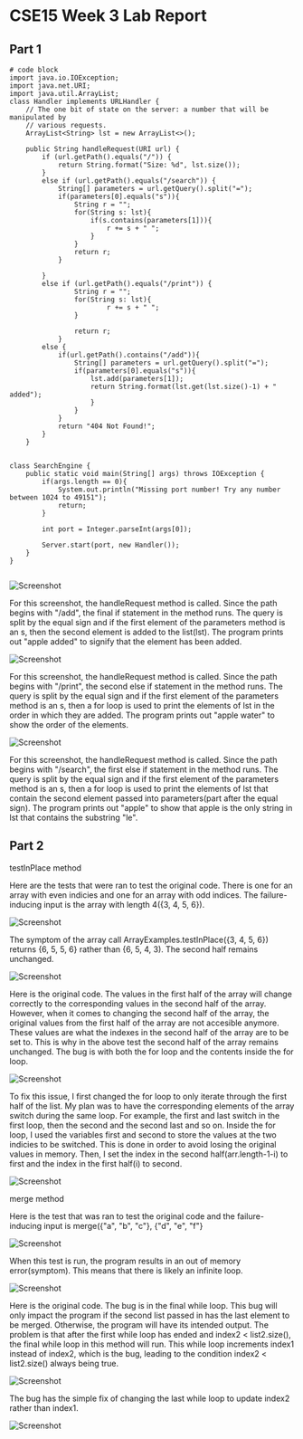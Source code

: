 # CSE15 Week 3 Lab Report 

## Part 1

```
# code block
import java.io.IOException;
import java.net.URI;
import java.util.ArrayList;
class Handler implements URLHandler {
    // The one bit of state on the server: a number that will be manipulated by
    // various requests.
    ArrayList<String> lst = new ArrayList<>();

    public String handleRequest(URI url) {
        if (url.getPath().equals("/")) {
            return String.format("Size: %d", lst.size());
        } 
        else if (url.getPath().equals("/search")) {
            String[] parameters = url.getQuery().split("=");
            if(parameters[0].equals("s")){
                String r = "";
                for(String s: lst){
                    if(s.contains(parameters[1])){
                        r += s + " ";
                    }
                }
                return r;
            }    

        }
        else if (url.getPath().equals("/print")) {
                String r = "";
                for(String s: lst){
                        r += s + " ";
                }
                
                return r;
            }    
        else {
            if(url.getPath().contains("/add")){
                String[] parameters = url.getQuery().split("=");
                if(parameters[0].equals("s")){
                    lst.add(parameters[1]);
                    return String.format(lst.get(lst.size()-1) + " added");
                    }
                }
            }
            return "404 Not Found!";
        }
    }


class SearchEngine {
    public static void main(String[] args) throws IOException {
        if(args.length == 0){
            System.out.println("Missing port number! Try any number between 1024 to 49151");
            return;
        }

        int port = Integer.parseInt(args[0]);

        Server.start(port, new Handler());
    }
}
    
   ```
   
![Screenshot](https://user-images.githubusercontent.com/114367462/195739202-6a84a9c9-4fa1-447f-b761-3630c3f0b8de.png)

For this screenshot, the handleRequest method is called. Since the path begins with "/add", the final if statement in the method runs. The query is split by the equal sign and if the first element of the parameters method is an s, then the second element is added to the list(lst). The program prints out "apple added" to signify that the element has been added. 

![Screenshot](https://user-images.githubusercontent.com/114367462/195739209-7ff85880-c9e0-4b45-b814-531da3cfac83.png)

For this screenshot, the handleRequest method is called. Since the path begins with "/print", the second else if statement in the method runs. The query is split by the equal sign and if the first element of the parameters method is an s, then a for loop is used to print the elements of lst in the order in which they are added. The program prints out "apple water" to show the order of the elements. 

![Screenshot](https://user-images.githubusercontent.com/114367462/195739218-fd466d2c-95eb-4ef8-ac07-2741d93599d4.png)

For this screenshot, the handleRequest method is called. Since the path begins with "/search", the first else if statement in the method runs. The query is split by the equal sign and if the first element of the parameters method is an s, then a for loop is used to print the elements of lst that contain the second element passed into parameters(part after the equal sign). The program prints out "apple" to show that apple is the only string in lst that contains the substring "le". 

## Part 2

testInPlace method

Here are the tests that were ran to test the original code. There is one for an array with even indicies and one for an array with odd indices. The failure-inducing input is the array with length 4({3, 4, 5, 6}).

![Screenshot](https://user-images.githubusercontent.com/114367462/195694281-cd82474c-49a5-42dd-a535-e2baf4129889.png)

The symptom of the array call ArrayExamples.testInPlace({3, 4, 5, 6}) returns {6, 5, 5, 6} rather than {6, 5, 4, 3). The second half remains unchanged.

![Screenshot](https://user-images.githubusercontent.com/114367462/195695276-c0abab23-3d83-41a6-9fb6-11c10bf174f4.png)

Here is the original code. The values in the first half of the array will change correctly to the corresponding values in the second half of the array. However, when it comes to changing the second half of the array, the original values from the first half of the array are not accesible anymore. These values are what the indexes in the second half of the array are to be set to. This is why in the above test the second half of the array remains unchanged. The bug is with both the for loop and the contents inside the for loop. 

![Screenshot](https://user-images.githubusercontent.com/114367462/195694124-2b7cdb3d-da09-42c5-af18-a4407ec19f83.png)

To fix this issue, I first changed the for loop to only iterate through the first half of the list. My plan was to have the corresponding elements of the array switch during the same loop. For example, the first and last switch in the first loop, then the second and the second last and so on. Inside the for loop, I used the variables first and second to store the values at the two indicies to be switched. This is done in order to avoid losing the original values in memory. Then, I set the index in the second half(arr.length-1-i) to first and the index in the first half(i) to second. 

![Screenshot](https://user-images.githubusercontent.com/114367462/195694318-8294b170-98b3-42fe-8347-af74b796b8f4.png)


merge method

Here is the test that was ran to test the original code and the failure-inducing input is merge({"a", "b", "c"}, {"d", "e", "f"}

![Screenshot](https://user-images.githubusercontent.com/114367462/195701976-567a44c2-ea66-4cc8-9608-287a20592b2c.png)

When this test is run, the program results in an out of memory error(symptom). This means that there is likely an infinite loop. 

![Screenshot](https://user-images.githubusercontent.com/114367462/195702026-3a6b594d-791d-47a8-98a8-42e9c357eaab.png)

Here is the original code. The bug is in the final while loop. This bug will only impact the program if the second list passed in has the last element to be merged. Otherwise, the program will have its intended output. The problem is that after the first while loop has ended and index2 < list2.size(), the final while loop in this method will run. This while loop increments index1 instead of index2, which is the bug, leading to the condition index2 < list2.size() always being true. 

![Screenshot](https://user-images.githubusercontent.com/114367462/195701806-a756af88-49ee-409d-8c17-f90d57e73930.png)

The bug has the simple fix of changing the last while loop to update index2 rather than index1. 

![Screenshot](https://user-images.githubusercontent.com/114367462/195701552-5a60d312-7d3d-430a-bc3d-1f25a3fedc8d.png)

